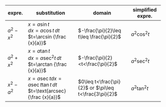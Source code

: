 
| expre.      | substitution                                                            | domain                                                | simplified expre. |
| ----------- | ----------------------------------------------------------------------- | ----------------------------------------------------- | ----------------- |
| ${a^2-x^2}$ | $x=a\sin t$ <br>$dx=a\cos t \,dt$ <br>$t=\arcsin {\frac {x}{a}}$        | $-\frac{\pi}{2}\leq t\leq \frac{\pi}{2}$              | $a^2\cos^2t$      |
| ${a^2+x^2}$ | $x=a\tan t$  <br>$dx=a\sec^2 t \,dt$ <br>$t=\arctan {\frac {x}{a}}$     | $-\frac{\pi}{2}<t<\frac{\pi}{2}$                      | $a^2\sec ^2t$     |
| ${x^2-a^2}$ | $x=a\sec t$$dx=a\sec t\tan t \,dt$ <br>$t=\text{arcsec} {\frac {x}{a}}$ | $0\leq t<\frac{\pi}{2}$ or $\pi\leq t<\frac{3\pi}{2}$ | $a^2\tan ^2t$     |

